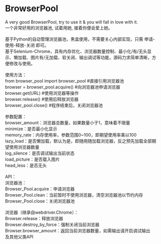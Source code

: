 # BrowserPool
A very good BrowserPool, try to use it & you will fall in love with it.<br/>
一个非常好用的浏览器池, 试着用她, 接着你便会爱上她。<br/>
<br/>
基于Python的自动管理浏览器池，黑盒使用，不需要关心内部实现，只需 申请-使用-释放-关闭 即可。<br/>
基于Selenium-Chrome，具有内存优化、浏览器数量控制、最小化/有/无头显示、懒加载、图片有/无加载、软关闭、输出调试等功能，源码力求简单清晰，方便修改与使用。<br/>
<br/>
使用方法：<br/>
from browser_pool import browser_pool #直接引用浏览器池<br/>
browser = browser_pool.acquire() #向浏览器池申请浏览器<br/>
browser.get(URL) #使用浏览器等操作<br/>
browser.release() #使用后释放浏览器<br/>
browser_pool.close() #程序结束后，关闭浏览器池<br/>
<br/>
参数配置：<br/>
browser_amount：浏览器总数量，如果数量小于1，意味着不限量<br/>
minimize：是否最小化显示<br/>
memory_rate：内存使用率，参数范围0~100，即期望使用率乘以100<br/>
lazy_load：是否懒加载，默认为是，即随用随加载浏览器，反之预先加载全部期望使用浏览器数量<br/>
log_silence：是否调试输出当前状态<br/>
load_picture：是否载入图片<br/>
head_less：是否无头<br/>
<br/>
API：<br/>
浏览器池：<br/>
Browser_Pool.acquire：申请浏览器<br/>
Browser_Pool.clean：当前暂时不使用浏览器，清空浏览器池以节约内存<br/>
Browser_Pool.close：关闭浏览器池<br/><br/>
浏览器（继承自webdriver.Chrome）：<br/>
Browser.release：释放浏览器<br/>
Browser.destroy_by_force：强制关闭当前浏览器<br/>
Browser.browser_amount：返回当前浏览器数量，如需输出请开启调试输出<br/>
及其他父类API<br/>
